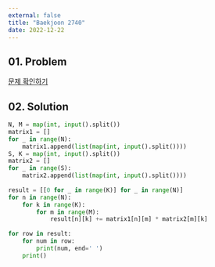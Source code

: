 ```yaml
---
external: false
title: "Baekjoon 2740"
date: 2022-12-22
---
```


## 01. Problem

[문제 확인하기](https://www.acmicpc.net/problem/2740)

## 02. Solution

```Python
N, M = map(int, input().split()) 
matrix1 = [] 
for _ in range(N): 
    matrix1.append(list(map(int, input().split()))) 
S, K = map(int, input().split()) 
matrix2 = []
for _ in range(S): 
    matrix2.append(list(map(int, input().split())))
    
result = [[0 for _ in range(K)] for _ in range(N)] 
for n in range(N): 
    for k in range(K): 
        for m in range(M): 
            result[n][k] += matrix1[n][m] * matrix2[m][k] 
            
for row in result: 
    for num in row: 
        print(num, end=' ') 
    print()
```
